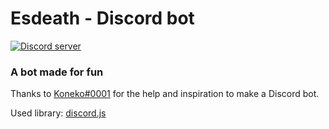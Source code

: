 <h1>Esdeath - Discord bot</h1>
<div>
  <p>
    <a href="https://discord.gg/ReBJ4AB"><img src="https://i.imgur.com/Pih2tZP.png" alt="Discord server" /></a>
</div>

<h3>A bot made for fun</h3>

Thanks to <a href="https://github.com/FenikkusuKoneko">Koneko#0001</a> for the help and inspiration to make a Discord
 bot.
 
 Used library: <a href="https://github.com/discordjs/discord.js">discord.js</a>